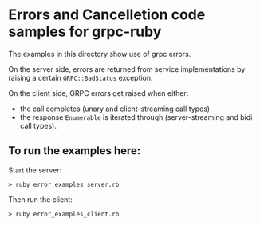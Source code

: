 # Errors and Cancelletion code samples for grpc-ruby

The examples in this directory show use of grpc errors.

On the server side, errors are returned from service
implementations by raising a certain `GRPC::BadStatus` exception.

On the client side, GRPC errors get raised when either:
 * the call completes (unary and client-streaming call types)
 * the response `Enumerable` is iterated through (server-streaming and
   bidi call types).

## To run the examples here:

Start the server:

```
> ruby error_examples_server.rb
```

Then run the client:

```
> ruby error_examples_client.rb
```
